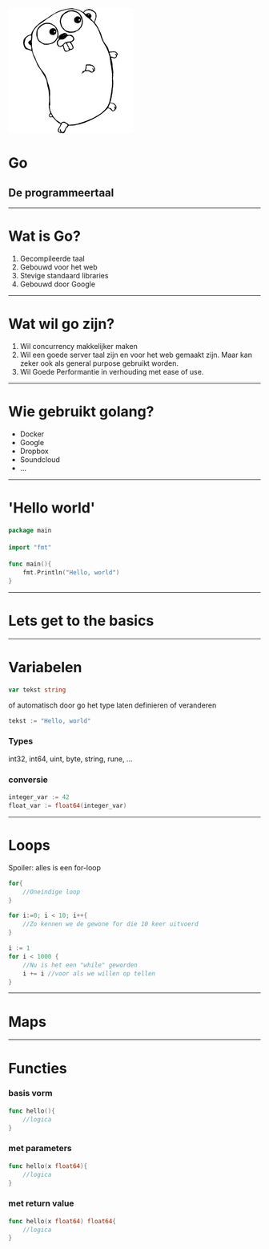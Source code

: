 <!-- $theme: default -->


![](./images/golang.jpg) 

# Go 

## De programmeertaal

---

# Wat is Go?

1) Gecompileerde taal
2) Gebouwd voor het web
3) Stevige standaard libraries
4) Gebouwd door Google

---

# Wat wil go zijn?

1) Wil concurrency makkelijker maken
2) Wil een goede server taal zijn en voor het web gemaakt zijn. Maar kan zeker ook als general purpose gebruikt worden.
3) Wil Goede Performantie in verhouding met ease of use.

---

# Wie gebruikt golang?

* Docker
* Google
* Dropbox
* Soundcloud
* ...

---

# 'Hello world'



```go
package main

import "fmt"

func main(){
    fmt.Println("Hello, world")
}
```

---

# Lets get to the basics

---

# Variabelen

```go
var tekst string
```
of automatisch door go het type laten definieren of veranderen
```go
tekst := "Hello, world"
```
### Types
int32, int64, uint, byte, string, rune, ...

### conversie
```go
integer_var := 42
float_var := float64(integer_var)
```


---

# Loops
Spoiler: alles is een for-loop

```go
for{
    //Oneindige loop
}
```
```go
for i:=0; i < 10; i++{
    //Zo kennen we de gewone for die 10 keer uitvoerd
}
```
```go
i := 1
for i < 1000 {
    //Nu is het een "while" geworden
    i += i //voor als we willen op tellen
}
````
---

# Maps


---
# Functies 
### basis vorm
```go
func hello(){
    //logica
}
```
### met parameters
```go
func hello(x float64){
    //logica
}
```
### met return value
```go
func hello(x float64) float64{
    //logica
}
```

